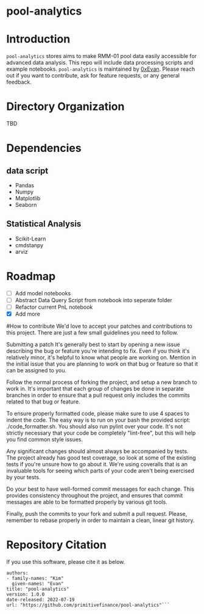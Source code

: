 # pool-analytics


# Introduction
`pool-analytics` stores aims to make RMM-01 pool data easily accessible for advanced data analysis. This repo will include data processing scripts and example notebooks. `pool-analytics` is maintained by [0xEvan](https://twitter.com/evandekim). Please reach out if you want to contribute, ask for feature requests, or any general feedback.

# Directory Organization
TBD

# Dependencies
## data script
* Pandas
* Numpy
* Matplotlib
* Seaborn
## Statistical Analysis
* Scikit-Learn
* cmdstanpy
* arviz


# Roadmap
- [ ] Add model notebooks
- [ ] Abstract Data Query Script from notebook into seperate folder
- [ ] Refactor current PnL notebook
- [x] Add more 

#How to contribute
We'd love to accept your patches and contributions to this project. There are just a few small guidelines you need to follow.

Submitting a patch
It's generally best to start by opening a new issue describing the bug or feature you're intending to fix. Even if you think it's relatively minor, it's helpful to know what people are working on. Mention in the initial issue that you are planning to work on that bug or feature so that it can be assigned to you.

Follow the normal process of forking the project, and setup a new branch to work in. It's important that each group of changes be done in separate branches in order to ensure that a pull request only includes the commits related to that bug or feature.

To ensure properly formatted code, please make sure to use 4 spaces to indent the code. The easy way is to run on your bash the provided script: ./code_formatter.sh. You should also run pylint over your code. It's not strictly necessary that your code be completely "lint-free", but this will help you find common style issues.

Any significant changes should almost always be accompanied by tests. The project already has good test coverage, so look at some of the existing tests if you're unsure how to go about it. We're using coveralls that is an invaluable tools for seeing which parts of your code aren't being exercised by your tests.

Do your best to have well-formed commit messages for each change. This provides consistency throughout the project, and ensures that commit messages are able to be formatted properly by various git tools.

Finally, push the commits to your fork and submit a pull request. Please, remember to rebase properly in order to maintain a clean, linear git history.


# Repository Citation
If you use this software, please cite it as below.
```
authors:
- family-names: "Kim"
  given-names: "Evan"
title: "pool-analytics"
version: 1.0.0
date-released: 2022-07-19
url: "https://github.com/primitivefinance/pool-analytics"```

